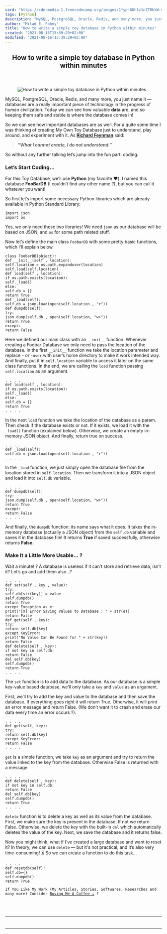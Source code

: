 ```yaml
---
card: "https://cdn-media-1.freecodecamp.org/images/1*yp-GUhlz1nZTRbkW-ye2HA.jpeg"
tags: [Python]
description: "MySQL, PostgreSQL, Oracle, Redis, and many more, you just nam"
author: "Milad E. Fahmy"
title: "How to write a simple toy database in Python within minutes"
created: "2021-08-16T15:39:29+02:00"
modified: "2021-08-16T15:39:29+02:00"
---
```

<div class="site-wrapper">
<main id="site-main" class="site-main outer">
<div class="inner">
<article class="post-full post tag-python tag-database tag-json tag-tech tag-programming ">
<header class="post-full-header">
<h1 class="post-full-title">How to write a simple toy database in Python within minutes</h1>
</header>
<figure class="post-full-image">
<picture>
<source media="(max-width: 700px)" sizes="1px" srcset="data:image/gif;base64,R0lGODlhAQABAIAAAAAAAP///yH5BAEAAAAALAAAAAABAAEAAAIBRAA7 1w">
<source media="(min-width: 701px)" sizes="(max-width: 800px) 400px,
(max-width: 1170px) 700px,
1400px" srcset="https://cdn-media-1.freecodecamp.org/images/1*yp-GUhlz1nZTRbkW-ye2HA.jpeg 300w,
https://cdn-media-1.freecodecamp.org/images/1*yp-GUhlz1nZTRbkW-ye2HA.jpeg 600w,
https://cdn-media-1.freecodecamp.org/images/1*yp-GUhlz1nZTRbkW-ye2HA.jpeg 1000w,
https://cdn-media-1.freecodecamp.org/images/1*yp-GUhlz1nZTRbkW-ye2HA.jpeg 2000w">
<img onerror="this.style.display='none'" src="https://cdn-media-1.freecodecamp.org/images/1*yp-GUhlz1nZTRbkW-ye2HA.jpeg" alt="How to write a simple toy database in Python within minutes">
</picture>
</figure>
<section class="post-full-content">
<div class="post-content">
<p>MySQL, PostgreSQL, Oracle, Redis, and many more, you just name it — databases are a really important piece of technology in the progress of human civilization. Today we can see how valuable <strong>data</strong> are, and so keeping them safe and stable is where the database comes in!</p><p>So we can see how important databases are as well. For a quite some time I was thinking of creating My Own Toy Database just to understand, play around, and experiment with it. As <a href="https://en.wikipedia.org/wiki/Richard_Feynman" rel="noopener"><strong>Richard Feynman</strong></a> said:</p><blockquote><strong><em>“What I cannot create, I do not understand.”</em></strong></blockquote><p>So without any further talking let’s jump into the fun part: coding.</p><h3 id="let-s-start-coding-">Let’s Start Coding…</h3><p>For this Toy Database, we’ll use <strong>Python</strong> (my favorite ❤️). I named this database <strong>FooBarDB</strong> (I couldn’t find any other name ?), but you can call it whatever you want!</p><p>So first let’s import some necessary Python libraries which are already available in Python Standard Library:</p><pre><code class="language-python">import json
import os</code></pre><p>Yes, we only need these two libraries! We need <code>json</code> as our database will be based on JSON, and <code>os</code> for some path related stuff.</p><p>Now let’s define the main class <code>FoobarDB</code> with some pretty basic functions, which I'll explain below.</p><pre><code class="language-python">class FoobarDB(object):
def __init__(self , location):
self.location = os.path.expanduser(location)
self.load(self.location)
def load(self , location):
if os.path.exists(location):
self._load()
else:
self.db = {}
return True
def _load(self):
self.db = json.load(open(self.location , "r"))
def dumpdb(self):
try:
json.dump(self.db , open(self.location, "w+"))
return True
except:
return False</code></pre><p>Here we defined our main class with an <code>__init__</code> function. Whenever creating a Foobar Database we only need to pass the location of the database. In the first <code>__init__</code> function we take the location parameter and replace <code>~</code> or <code>~user</code> with user’s home directory to make it work intended way. And finally, put it in <code>self.location</code> variable to access it later on the same class functions. In the end, we are calling the <code>load</code> function passing <code>self.location</code> as an argument.</p><pre><code class="language-python">. . . .
def load(self , location):
if os.path.exists(location):
self._load()
else:
self.db = {}
return True
. . . .</code></pre><p>In the next <code>load</code> function we take the location of the database as a param. Then check if the database exists or not. If it exists, we load it with the <code>_load()</code> function (explained below). Otherwise, we create an empty in-memory JSON object. And finally, return true on success.</p><pre><code class="language-python">. . . .
def _load(self):
self.db = json.load(open(self.location , "r"))
. . . .</code></pre><p>In the <code>_load</code> function, we just simply open the database file from the location stored in <code>self.location</code>. Then we transform it into a JSON object and load it into <code>self.db</code> variable.</p><pre><code class="language-py">. . . .
def dumpdb(self):
try:
json.dump(self.db , open(self.location, "w+"))
return True
except:
return False
. . . .</code></pre><p>And finally, the <code>dumpdb</code> function: its name says what it does. It takes the in-memory database (actually a JSON object) from the <code>self.db</code> variable and saves it in the database file! It returns <strong>True</strong> if saved successfully, otherwise returns <strong>False.</strong></p><h3 id="make-it-a-little-more-usable-">Make It a Little More Usable… ?</h3><p>Wait a minute! ? A database is useless if it can’t store and retrieve data, isn’t it? Let’s go and add them also…?</p><pre><code class="language-py">. . . .
def set(self , key , value):
try:
self.db[str(key)] = value
self.dumpdb()
return True
except Exception as e:
print("[X] Error Saving Values to Database : " + str(e))
return False
def get(self , key):
try:
return self.db[key]
except KeyError:
print("No Value Can Be Found for " + str(key))
return False
def delete(self , key):
if not key in self.db:
return False
del self.db[key]
self.dumpdb()
return True
. . . .</code></pre><p>The <code>set</code> function is to add data to the database. As our database is a simple key-value based database, we’ll only take a <code>key</code> and <code>value</code> as an argument.</p><p>First, we’ll try to add the key and value to the database and then save the database. If everything goes right it will return True. Otherwise, it will print an error message and return False. (We don’t want it to crash and erase our data every time an error occurs ?).</p><pre><code class="language-py">. . . .
def get(self, key):
try:
return self.db[key]
except KeyError:
return False
. . . .</code></pre><p><code>get</code> is a simple function, we take <code>key</code> as an argument and try to return the value linked to the key from the database. Otherwise False is returned with a message.</p><pre><code class="language-py">. . . .
def delete(self , key):
if not key in self.db:
return False
del self.db[key]
self.dumpdb()
return True
. . . .</code></pre><p><code>delete</code> function is to delete a key as well as its value from the database. First, we make sure the key is present in the database. If not we return False. Otherwise, we delete the key with the built-in <code>del</code> which automatically deletes the value of the key. Next, we save the database and it returns false.</p><p>Now you might think, what if I’ve created a large database and want to reset it? In theory, we can use <code>delete</code> — but it's not practical, and it’s also very time-consuming! ⏳ So we can create a function to do this task...</p><pre><code class="language-py">. . . .
def resetdb(self):
self.db={}
self.dumpdb()
return True
<p>If You Like My Work (My Articles, Stories, Softwares, Researches and many more) Consider <a href="https://www.buymeacoffee.com/palash">Buying Me A Coffee ☕</a> ?</p>
</div>
<hr>
<hr>
</section>
</article>
</div>
</main>
</div>
<!-- Google Tag Manager (noscript) -->
<!-- End Google Tag Manager (noscript) -->
